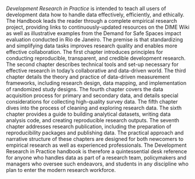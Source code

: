 _Development Research in Practice_ is intended to teach all users of development data 
how to handle data effectively, efficiently, and ethically. 
The Handbook leads the reader through a complete empirical research project,
providing links to continuously-updated resources on the DIME Wiki
as well as illustrative examples from 
the Demand for Safe Spaces impact evaluation conducted in Rio de Janeiro. 
The premise is that standardizing and simplifying data tasks 
improves research quality and enables more effective collaboration. 
The first chapter introduces principles for conducting reproducible, 
transparent, and credible development research. 
The second chapter describes technical tools and set-up necessary
for effective research in today’s collaborative and data-driven world. 
The third chapter details the theory and practice of data-driven measurement frameworks,
including research design, data mapping, and implementation of randomized study designs. 
The fourth chapter covers the data acquisition process for primary and secondary data,
and details special considerations for collecting high-quality survey data. 
The fifth chapter dives into the process of cleaning and exploring research data. 
The sixth chapter provides a guide to building analytical datasets, 
writing data analysis code, and creating reproducible research outputs. 
The seventh chapter addresses research publication, 
including the preparation of reproducibility packages and publishing data. 
The practical approach and narrative structure of these chapters are designed
for both newcomers to empirical research as well as experienced professionals. 
The Development Research in Practice handbook is therefore a quintessential desk reference 
for anyone who handles data as part of a research team, policymakers and managers who oversee such endeavors, 
and students in any discipline who plan to enter the modern research workforce.
